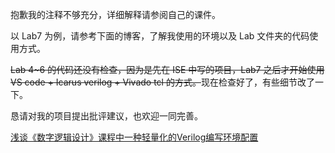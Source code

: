 抱歉我的注释不够充分，详细解释请参阅自己的课件。

以 Lab7 为例，请参考下面的博客，了解我使用的环境以及 Lab 文件夹的代码使用方式。

~~Lab 4~6 的代码还没有检查，因为是先在 ISE 中写的项目，Lab7 之后才开始使用 VS code + Icarus verilog + Vivado tcl 的方式。~~现在检查好了，有些细节改了一下。

恳请对我的项目提出批评建议，也欢迎一同完善。

[浅谈《数字逻辑设计》课程中一种轻量化的Verilog编写环境配置](https://www.cnblogs.com/zsj6315/p/18806469/verilog_light_compile_simulation_synthesis_implementation_program)
